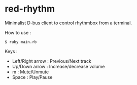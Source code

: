 red-rhythm
==========

Minimalist D-bus client to control rhythmbox from a terminal.

How to use :

    $ ruby main.rb

Keys :

* Left/Right arrow : Previous/Next track
* Up/Down arrow : Increase/decrease volume
* m : Mute/Unmute
* Space : Play/Pause

